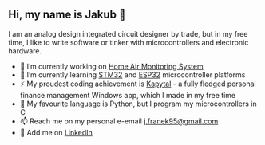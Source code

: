 ## Hi, my name is Jakub 👋

I am an analog design integrated circuit designer by trade, but in my free time, I like to write software or tinker with microcontrollers and electronic hardware.

- 🔭 I’m currently working on [Home Air Monitoring System](https://github.com/JakubFranek/Home-Air-Monitoring-System)
- 🌱 I’m currently learning [STM32](https://github.com/JakubFranek/STM32) and [ESP32](https://github.com/JakubFranek/ESP32) microcontroller platforms
- ⚡ My proudest coding achievement is [Kapytal](https://github.com/JakubFranek/Kapytal) - a fully fledged personal finance management Windows app, which I made in my free time
- 💬 My favourite language is Python, but I program my microcontrollers in C
- 📫 Reach me on my personal e-email j.franek95@gmail.com
- :newspaper: Add me on [LinkedIn](https://www.linkedin.com/in/jakub-franek-electronic-design/) 


<!--
**JakubFranek/JakubFranek** is a ✨ _special_ ✨ repository because its `README.md` (this file) appears on your GitHub profile.

Here are some ideas to get you started:

- 🔭 I’m currently working on ...
- 🌱 I’m currently learning ...
- 👯 I’m looking to collaborate on ...
- 🤔 I’m looking for help with ...
- 💬 Ask me about ...
- 📫 How to reach me: ...
- 😄 Pronouns: ...
- ⚡ Fun fact: ...
-->
